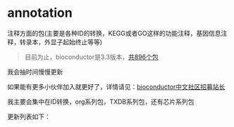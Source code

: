# annotation
注释方面的包(主要是各种ID的转换，KEGG或者GO这样的功能注释，基因信息注释，转录本，外显子起始终止等等)

>目前为止，bioconductor是3.3版本，[共896个包](https://www.bioconductor.org/packages/3.3/data/annotation/)

我会抽时间慢慢更新

如果能有更多小伙伴加入就更好了，详情请见：[bioconductor中文社区招募站长](http://www.bio-info-trainee.com/1448.html)

我主要会集中在ID转换，org系列包，TXDB系列包，还有芯片系列包

更新列表如下：

